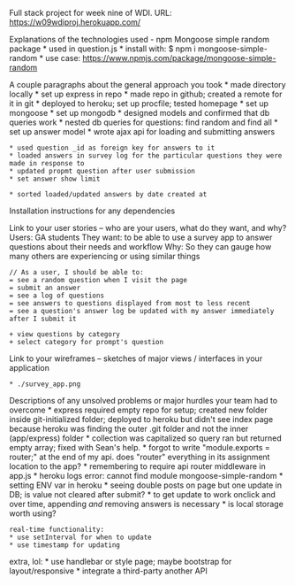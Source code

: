 Full stack project for week nine of WDI.
URL: https://w09wdiproj.herokuapp.com/


Explanations of the technologies used
    - npm Mongoose simple random package
        * used in question.js
        * install with: $ npm i mongoose-simple-random
        * use case: https://www.npmjs.com/package/mongoose-simple-random

A couple paragraphs about the general approach you took
    * made directory locally
    * set up express in repo
    * made repo in github; created a remote for it in git
    * deployed to heroku; set up procfile; tested homepage
    * set up mongoose
    * set up mongodb
    * designed models and confirmed that db queries work
    * nested db queries for questions: find random and find all
    * set up answer model
    * wrote ajax api for loading and submitting answers

    * used question _id as foreign key for answers to it
    * loaded answers in survey log for the particular questions they were made in response to
    * updated propmt question after user submission
    * set answer show limit

    * sorted loaded/updated answers by date created at

Installation instructions for any dependencies

Link to your user stories – who are your users, what do they want, and why?
    Users: GA students
    They want: to be able to use a survey app to answer questions about their needs and workflow
    Why: So they can gauge how many others are experiencing or using similar things

    // As a user, I should be able to: 
    = see a random question when I visit the page
    = submit an answer
    = see a log of questions 
    = see answers to questions displayed from most to less recent 
    = see a question's answer log be updated with my answer immediately after I submit it
    
    + view questions by category
    + select category for prompt's question


Link to your wireframes – sketches of major views / interfaces in your application

    * ./survey_app.png

Descriptions of any unsolved problems or major hurdles your team had to overcome
    * express required empty repo for setup; created new folder inside git-initialized folder; deployed to heroku but didn't see index page because heroku was finding the outer .git folder and not the inner (app/express) folder
    * collection was capitalized so query ran but returned empty array; fixed with Sean's help. 
    * forgot to write "module.exports = router;" at the end of my api. does "router" everything in its assignment location to the app?
    * remembering to require api router middleware in app.js
    * heroku logs error: cannot find module mongoose-simple-random
    * setting ENV var in heroku
    * seeing double posts on page but one update in DB; is value not cleared after submit?
    * to get update to work onclick and over time, appending _and_ removing answers is necessary
    * is local storage worth using?

    real-time functionality:
    * use setInterval for when to update 
    * use timestamp for updating


 extra, lol:
    * use handlebar or style page; maybe bootstrap for layout/responsive
    * integrate a third-party another API
    



